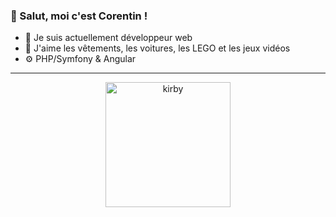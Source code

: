 ### 👋 Salut, moi c'est Corentin !
- 🌱 Je suis actuellement développeur web 
- 👀 J'aime les vêtements, les voitures, les LEGO et les jeux vidéos
- ⚙ PHP/Symfony & Angular

***

<p align="center">
      <img width="200" src="https://stickershop.line-scdn.net/stickershop/v1/product/6287/LINEStorePC/main.png" alt="kirby">
</p>
